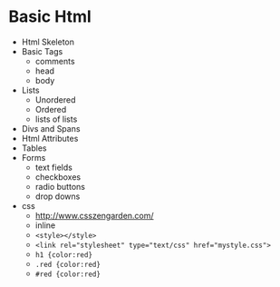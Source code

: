 Basic Html
=========

- Html Skeleton
- Basic Tags
    - comments
    - head 
    - body
- Lists
	- Unordered
	- Ordered
	- lists of lists
- Divs and Spans
- Html Attributes
- Tables
- Forms
	- text fields
	- checkboxes
	- radio buttons
	- drop downs
- css
	 - http://www.csszengarden.com/
	 - inline
	 - `<style></style>`
	 - `<link rel="stylesheet" type="text/css" href="mystyle.css">`
     - `h1 {color:red}`
     - `.red {color:red}`
     - `#red {color:red}`
  
